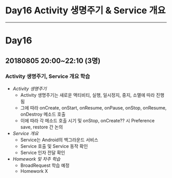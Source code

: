 Day16 Activity 생명주기 & Service 개요
======================================

--------------------------------------
# Day16
## 20180805 20:00~22:10 (3명)
### Activity 생명주기, Service 개요 학습

* _Activity 생명주기_
    * Activity 생명주기는 새로운 액티비티, 실행, 일시정지, 중지, 소멸에 따라 진행됨
    * 그에 따라 onCreate, onStart, onResume, onPause, onStop, onResume, onDestroy 메소드 호출
    * 이에 따라 각 메소드 호출 시기 및 onStop, onCreate?? 시 Preference save, restore 간 논의
* _Service 개요_
    * Service는 Android의 백그라운드 서비스
    * Service 호출 및 Service 동작 확인
    * Service 인자 전달 확인
* _Homework 및 차주 학습_
    * BroadRequest 학습 예정
    * Homework X
